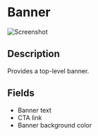 # Banner

![Screenshot](https://github.com/optimizely/extension-library/blob/master/Extensions/Editor%20Extensions/Banner/screenshot.png)

## Description

Provides a top-level banner. 

## Fields

* Banner text
* CTA link
* Banner background color

